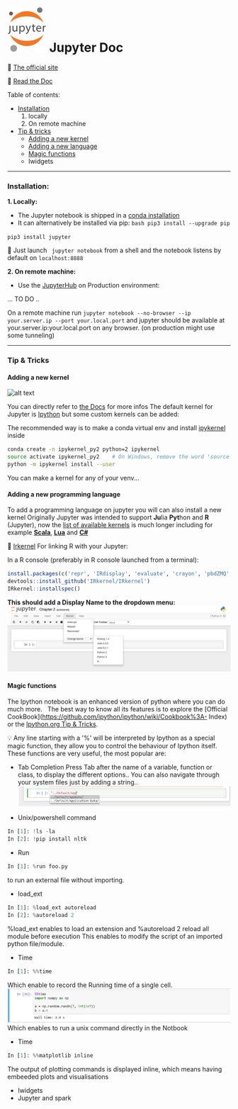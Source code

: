 # ![alt text](https://github.com/ArmandGiraud/test/blob/master/img/jupyter.svg) Jupyter Doc



:link: [The official site](http://jupyter.org/)

:green_book: [Read the Doc](http://jupyter-notebook.readthedocs.io/en/stable/)

Table of contents: 
 - [Installation](#installation)
    1. locally
    2. On remote machine
 - [Tip & tricks](#tip--tricks)
    - [Adding a new kernel](#adding-a-new-kernel)
    - [Adding a new language](#adding-a-new-programming-language)
    - [Magic functions](#magic-functions)
    - Iwidgets
    
 
 ---
 
 ### Installation:
 
 **1. Locally:**
 
 - The Jupyter notebook is shipped in a [conda installation](https://www.anaconda.com/download/)
 - It can alternatively be installed via pip:
 ```bash pip3 install --upgrade pip```
 
 ```pip3 install jupyter```
 
 :runner: Just launch ``` jupyter notebook``` from a shell and the notebook listens by default on ```localhost:8888``` 
 
 **2. On remote machine:**
 
- Use the [JupyterHub](https://github.com/jupyterhub/jupyterhub) on Production environment:

... TO DO ..


On a remote machine run ```jupyter notebook --no-browser --ip your.server.ip --port your.local.port```
and jupyter should be available at your.server.ip:your.local.port on any browser. (on production might use some tunneling)



---
### Tip & Tricks

#### Adding a new kernel
![alt text](https://github.com/ArmandGiraud/test/blob/master/img/change_kernel.PNG)

You can directly refer to [the Docs](https://ipython.readthedocs.io/en/latest/install/kernel_install.html) for more infos
The default kernel for Jupyter is [Ipython](https://ipython.readthedocs.io/en/latest/) but some custom kernels can be added:

The recommended way is to make a conda virtual env and install [ipykernel](https://github.com/ipython/ipykernel) inside

```bash
conda create -n ipykernel_py2 python=2 ipykernel
source activate ipykernel_py2    # On Windows, remove the word 'source'
python -m ipykernel install --user
```
You can make a kernel for any of your venv... 

#### Adding a new programming language
To add a programming language on jupyter you will can also install a new kernel 
Originally Jupyter was intended to support **Ju**lia **Pyt**hon and **R** (Jupyter), now the [list of available kernels](https://github.com/jupyter/jupyter/wiki/Jupyter-kernels) is much longer including for example [**Scala**](https://github.com/jupyter-scala/jupyter-scala#quick-start),  [**Lua**](https://github.com/pakozm/IPyLua) and [**C#**](https://github.com/zabirauf/icsharp)

:flashlight: [Irkernel](https://irkernel.github.io/installation/) For linking R with your Jupyter:

In a R console (preferably in R console launched from a terminal):
```R
install.packages(c('repr', 'IRdisplay', 'evaluate', 'crayon', 'pbdZMQ', 'devtools', 'uuid', 'digest'))
devtools::install_github('IRkernel/IRkernel')
IRkernel::installspec()
```
**This should add a Display Name to the dropdown menu:**
![alt text](https://github.com/ArmandGiraud/test/blob/master/img/ipy4_demo.png)


#### Magic functions
   The Ipython notebook is an enhanced version of python where you can do much more.
   The best way to know all its features is to explore the [Official CookBook](https://github.com/ipython/ipython/wiki/Cookbook%3A- Index) or the [Ipython.org Tip & Tricks](https://ipython.org/ipython-doc/3/interactive/tips.html#tips).
   
:bulb:  Any line starting with a '%' will be interpreted by Ipython as a special magic function, they allow you to control the behaviour of Ipython itself.
These functions are very useful, the most popular are:

* Tab Completion
Press Tab after the name of a variable, function or class, to display the different options..
You can also navigate through your system files just by adding a string..
![alt text](https://github.com/ArmandGiraud/test/blob/master/img/tab_completion.png)


* Unix/powershell command
```python
In [1]: !ls -la
In [2]: !pip install nltk
```

* Run
```python
In [1]: %run foo.py
```
to run an external file without importing.

* load_ext
```python 
In [1]: %load_ext autoreload
In [2]: %autoreload 2
```
%load_ext enables to load an extension
and %autoreload 2 reload all module before execution
This enables to modify the script of an imported python file/module.

* Time
```python
In [1]: %%time
```

Which enable to record the Running time of a single cell.
![alt text](https://github.com/ArmandGiraud/test/blob/master/img/time.PNG)
Which enables to run a unix command directly in the Notbook

* Time
```python
In [1]: %%matplotlib inline
```
The output of plotting commands is displayed inline, which means having embeeded plots and visualisations

   - Iwidgets
   - Jupyter and spark
